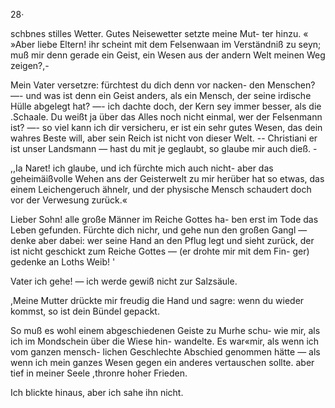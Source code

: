 28·

schbnes stilles Wetter. Gutes Neisewetter setzte meine Mut-
ter hinzu.
« »Aber liebe Eltern! ihr scheint mit dem Felsenwaan im
Verständniß zu seyn; muß mir denn gerade ein Geist, ein
Wesen aus der andern Welt meinen Weg zeigen?,-

Mein Vater versetzre: fürchtest du dich denn vor nacken-
den Menschen? —- und was ist denn ein Geist anders, als
ein Mensch, der seine irdische Hülle abgelegt hat? —- ich
dachte doch, der Kern sey immer besser, als die .Schaale.
Du weißt ja über das Alles noch nicht einmal, wer der
Felsenmann ist? —- so viel kann ich dir versicheru, er ist
ein sehr gutes Wesen, das dein wahres Beste will, aber
sein Reich ist nicht von dieser Welt. -- Christiani er
ist unser Landsmann — hast du mit je geglaubt, so glaube
mir auch dieß. -

,,Ia Naret! ich glaube, und ich fürchte mich auch nicht-
aber das geheimäißvolle Wehen ans der Geisterwelt zu mir
herüber hat so etwas, das einem Leichengeruch ähnelr, und
der physische Mensch schaudert doch vor der Verwesung zurück.«

Lieber Sohn! alle große Männer im Reiche Gottes ha-
ben erst im Tode das Leben gefunden. Fürchte dich nichr,
und gehe nun den großen Gangl — denke aber dabei: wer
seine Hand an den Pflug legt und sieht zurück, der ist nicht
geschickt zum Reiche Gottes — (er drohte mir mit dem Fin-
ger) gedenke an Loths Weib! '

Vater ich gehe! — ich werde gewiß nicht zur Salzsäule.

,Meine Mutter drückte mir freudig die Hand und sagre:
wenn du wieder kommst, so ist dein Bündel gepackt.

 

So muß es wohl einem abgeschiedenen Geiste zu Murhe
schu- wie mir, als ich im Mondschein über die Wiese hin-
wandelte. Es war«mir, als wenn ich vom ganzen mensch-
lichen Geschlechte Abschied genommen hätte — als wenn
ich mein ganzes Wesen gegen ein anderes vertauschen sollte.
aber tief in meiner Seele ,thronre hoher Frieden.

Ich blickte hinaus, aber ich sahe ihn nicht.

